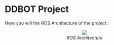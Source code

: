 # DDBOT Project

Here you will the ROS Architecture of the project :


<p align="center">
    <img src="https://github.com/gwendalp/ddbot/blob/master/doc/DDBot.png"> <br>
    <em>ROS Architecture</em>
</p>

